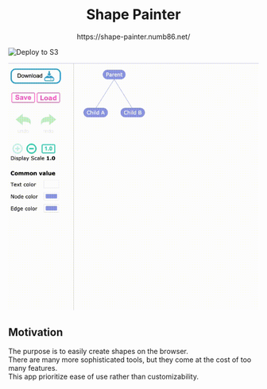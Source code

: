 <div align="center">
<h1>Shape Painter</h1>
https://shape-painter.numb86.net/
</div>

![Deploy to S3](https://github.com/numb86/shape-painter/workflows/Deploy%20to%20S3/badge.svg)

![sample gif](./sample.gif)

## Motivation

The purpose is to easily create shapes on the browser.  
There are many more sophisticated tools, but they come at the cost of too many features.  
This app prioritize ease of use rather than customizability.